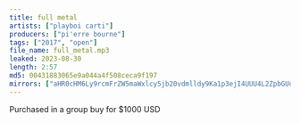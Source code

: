 ```yaml
---
title: full metal
artists: ["playboi carti"]
producers: ["pi'erre bourne"]
tags: ["2017", "open"]
file_name: full_metal.mp3
leaked: 2023-08-30
length: 2:57
md5: 00431883065e9a044a4f508ceca9f197
mirrors: ["aHR0cHM6Ly9rcmFrZW5maWxlcy5jb20vdmlldy9Ka1p3ejI4UUU4L2ZpbGUuaHRtbA==", "aHR0cHM6Ly9kYnJlZS5vcmcvdi80ZjBjYjA="]
---
```

Purchased in a group buy for $1000 USD
